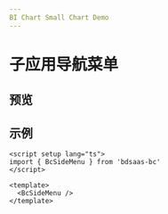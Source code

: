 ```yaml
---
BI Chart Small Chart Demo
---
```


# 子应用导航菜单

<script setup lang="ts">
import { BcSideMenu } from 'bdsaas-bc';
</script>

<style>
.special-small-chart .l-box h3 { margin-top: 0; }
</style>

## 预览

<BcSideMenu/>

## 示例

```vue
<script setup lang="ts">
import { BcSideMenu } from 'bdsaas-bc'
</script>

<template>
  <BcSideMenu />
</template>
```
